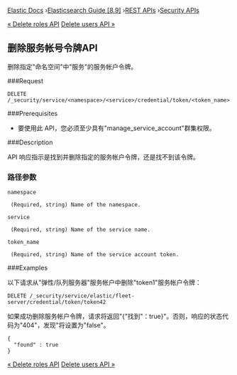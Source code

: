 

[Elastic Docs](/guide/) ›[Elasticsearch Guide [8.9]](index.md) ›[REST
APIs](rest-apis.md) ›[Security APIs](security-api.md)

[« Delete roles API](security-api-delete-role.md) [Delete users API
»](security-api-delete-user.md)

## 删除服务帐号令牌API

删除指定"命名空间"中"服务"的服务帐户令牌。

###Request

`DELETE
/_security/service/<namespace>/<service>/credential/token/<token_name>`

###Prerequisites

* 要使用此 API，您必须至少具有"manage_service_account"群集权限。

###Description

API 响应指示是找到并删除指定的服务帐户令牌，还是找不到该令牌。

### 路径参数

`namespace`

     (Required, string) Name of the namespace. 
`service`

     (Required, string) Name of the service name. 
`token_name`

     (Required, string) Name of the service account token. 

###Examples

以下请求从"弹性/队列服务器"服务帐户中删除"token1"服务帐户令牌：

    
    
    DELETE /_security/service/elastic/fleet-server/credential/token/token42

如果成功删除服务帐户令牌，请求将返回"{"找到"：true}"。否则，响应的状态代码为"404"，发现"将设置为"false"。

    
    
    {
      "found" : true
    }

[« Delete roles API](security-api-delete-role.md) [Delete users API
»](security-api-delete-user.md)
